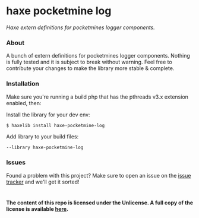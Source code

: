 haxe pocketmine log
===============
_Haxe extern definitions for pocketmines logger components._

### About

A bunch of extern definitions for pocketmines logger components. Nothing is fully tested and it is subject to break
without warning. Feel free to contribute your changes to make the library more stable & complete.

### Installation

Make sure you're running a build php that has the pthreads v3.x extension enabled, then:

Install the library for your dev env:
```bash
$ haxelib install haxe-pocketmine-log
```

Add library to your build files:
```hxml
--library haxe-pocketmine-log
```

### Issues

Found a problem with this project? Make sure to open an issue on the [issue tracker](https://github.com/NxtLvLSoftware/haxe-pocketmine-log/issues) and we'll get it sorted!

#

__The content of this repo is licensed under the Unlicense. A full copy of the license is available [here](LICENSE).__
